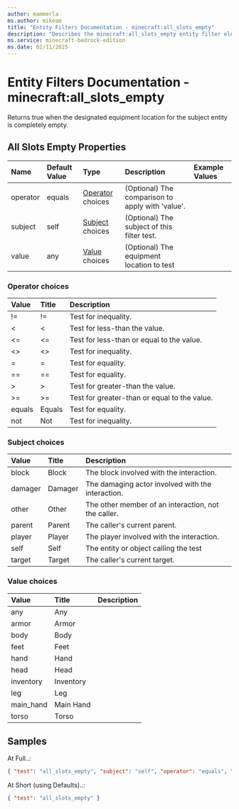 ```yaml
---
author: mammerla
ms.author: mikeam
title: "Entity Filters Documentation - minecraft:all_slots_empty"
description: "Describes the minecraft:all_slots_empty entity filter element"
ms.service: minecraft-bedrock-edition
ms.date: 02/11/2025 
---
```


# Entity Filters Documentation - minecraft:all_slots_empty

Returns true when the designated equipment location for the subject entity is completely empty.


## All Slots Empty Properties

|Name       |Default Value |Type |Description |Example Values |
|:----------|:-------------|:----|:-----------|:------------- |
| operator | equals | [Operator](#operator-choices) choices | (Optional) The comparison to apply with 'value'. |  | 
| subject | self | [Subject](#subject-choices) choices | (Optional) The subject of this filter test. |  | 
| value | any | [Value](#value-choices) choices | (Optional) The equipment location to test |  | 

### Operator choices

|Value       |Title |Description |
|:-----------|:-----|:-----------|
| != | != | Test for inequality.|
| < | < | Test for less-than the value.|
| <= | <= | Test for less-than or equal to the value.|
| <> | <> | Test for inequality.|
| = | = | Test for equality.|
| == | == | Test for equality.|
| > | > | Test for greater-than the value.|
| >= | >= | Test for greater-than or equal to the value.|
| equals | Equals | Test for equality.|
| not | Not | Test for inequality.|

### Subject choices

|Value       |Title |Description |
|:-----------|:-----|:-----------|
| block | Block | The block involved with the interaction.|
| damager | Damager | The damaging actor involved with the interaction.|
| other | Other | The other member of an interaction, not the caller.|
| parent | Parent | The caller's current parent.|
| player | Player | The player involved with the interaction.|
| self | Self | The entity or object calling the test|
| target | Target | The caller's current target.|

### Value choices

|Value       |Title |Description |
|:-----------|:-----|:-----------|
| any | Any | |
| armor | Armor | |
| body | Body | |
| feet | Feet | |
| hand | Hand | |
| head | Head | |
| inventory | Inventory | |
| leg | Leg | |
| main_hand | Main Hand | |
| torso | Torso | |

## Samples

At Full..: 

```json
{ "test": "all_slots_empty", "subject": "self", "operator": "equals", "value": "any" }
```

At Short (using Defaults)..: 

```json
{ "test": "all_slots_empty" }
```
